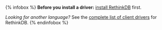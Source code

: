 {% infobox %}
__Before you install a driver:__ [install RethinkDB](/docs/install/) first.

_Looking for another language?_ See the [complete list of client drivers](/docs/install-drivers/) for RethinkDB.
{% endinfobox %}
